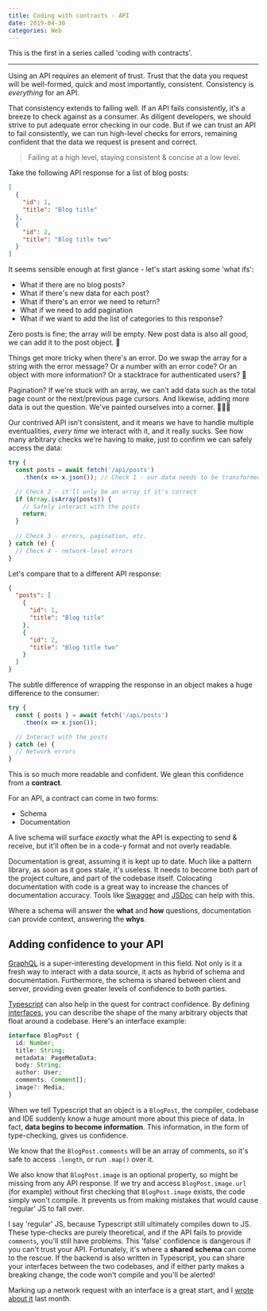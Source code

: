 ```yaml
---
title: Coding with contracts - API
date: 2019-04-30
categories: Web
---
```


This is the first in a series called 'coding with contracts'.

---

Using an API requires an element of trust. Trust that the data you request will be well-formed, quick and most importantly, consistent. Consistency is _everything_ for an API.

That consistency extends to failing well. If an API fails consistently, it's a breeze to check against as a consumer. As diligent developers, we should strive to put adequate error checking in our code. But if we can trust an API to fail consistently, we can run high-level checks for errors, remaining confident that the data we request is present and correct.

> Failing at a high level, staying consistent & concise at a low level.

Take the following API response for a list of blog posts:

```json
[
  {
    "id": 1,
    "title": "Blog title"
  },
  {
    "id": 2,
    "title": "Blog title two"
  }
]
```

It seems sensible enough at first glance - let's start asking some 'what ifs':

- What if there are no blog posts?
- What if there's new data for each post?
- What if there's an error we need to return?
- What if we need to add pagination
- What if we want to add the list of categories to this response?

Zero posts is fine; the array will be empty. New post data is also all good, we can add it to the post object. 🎉

Things get more tricky when there's an error. Do we swap the array for a string with the error message? Or a number with an error code? Or an object with more information? Or a stacktrace for authenticated users? 🤔

Pagination? If we're stuck with an array, we can't add data such as the total page count or the next/previous page cursors. And likewise, adding more data is out the question. We've painted ourselves into a corner. 👨🏼‍🎨

Our contrived API isn't consistent, and it means we have to handle multiple eventualities, _every time_ we interact with it, and it really sucks. See how many arbitrary checks we're having to make, just to confirm we can safely access the data:

```js
try {
  const posts = await fetch('/api/posts')
    .then(x => x.json()); // Check 1 - our data needs to be transformed

  // Check 2 - it'll only be an array if it's correct
  if (Array.isArray(posts)) {
    // Safely interact with the posts
    return;
  }
  
  // Check 3 - errors, pagination, etc.
} catch (e) {
  // Check 4 - network-level errors
}
```

Let's compare that to a different API response:

```json
{
  "posts": [
    {
      "id": 1,
      "title": "Blog title"
    },
    {
      "id": 2,
      "title": "Blog title two"
    }
  ]
}
```

The subtle difference of wrapping the response in an object makes a huge difference to the consumer:

```js
try {
  const { posts } = await fetch('/api/posts')
    .then(x => x.json());

  // Interact with the posts
} catch (e) {
  // Network errors
}
```

This is so much more readable and confident. We glean this confidence from a **contract**.

For an API, a contract can come in two forms:

- Schema
- Documentation

A live schema will surface _exactly_ what the API is expecting to send & receive, but it'll often be in a code-y format and not overly readable.

Documentation is great, assuming it is kept up to date. Much like a pattern library, as soon as it goes stale, it's useless. It needs to become both part of the project culture, and part of the codebase itself. Colocating documentation with code is a great way to increase the chances of documentation accuracy. Tools like [Swagger](https://swagger.io) and [JSDoc](http://usejsdoc.org/) can help with this.

Where a schema will answer the **what** and **how** questions, documentation can provide context, answering the **whys**.

## Adding confidence to your API

[GraphQL](https://graphql.org/) is a super-interesting development in this field. Not only is it a fresh way to interact with a data source, it acts as hybrid of schema and documentation. Furthermore, the schema is shared between client and server, providing even greater levels of confidence to both parties.

[Typescript](https://www.typescriptlang.org/) can also help in the quest for contract confidence. By defining [interfaces](https://www.typescriptlang.org/docs/handbook/interfaces.html), you can describe the shape of the many arbitrary objects that float around a codebase. Here's an interface example:

```ts
interface BlogPost {
  id: Number;
  title: String;
  metadata: PageMetaData;
  body: String;
  author: User;
  comments: Comment[];
  image?: Media;
}
```

When we tell Typescript that an object is a `BlogPost`, the compiler, codebase and IDE suddenly know a huge amount more about this piece of data. In fact, **data begins to become information**. This information, in the form of type-checking, gives us confidence.

We know that the `BlogPost.comments` will be an array of comments, so it's safe to access `.length`, or run `.map()` over it.

We also know that `BlogPost.image` is an optional property, so might be missing from any API response. If we try and access `BlogPost.image.url` (for example) without first checking that `BlogPost.image` exists, the code simply won't compile. It prevents us from making mistakes that would cause 'regular' JS to fall over.

I say 'regular' JS, because Typescript still ultimately compiles down to JS. These type-checks are purely theoretical, and if the API fails to provide `comments`, you'll still have problems. This 'false' confidence is dangerous if you can't trust your API. Fortunately, it's where a **shared schema** can come to the rescue. If the backend is also written in Typescript, you can share your interfaces between the two codebases, and if either party makes a breaking change, the code won't compile and you'll be alerted!

Marking up a network request with an interface is a great start, and I [wrote about it](/blog/typescript-generics/) last month.


